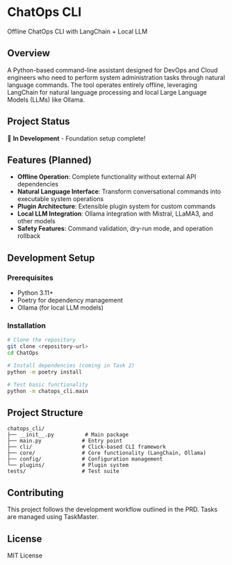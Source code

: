# ChatOps CLI

Offline ChatOps CLI with LangChain + Local LLM

## Overview

A Python-based command-line assistant designed for DevOps and Cloud engineers who need to perform system administration tasks through natural language commands. The tool operates entirely offline, leveraging LangChain for natural language processing and local Large Language Models (LLMs) like Ollama.

## Project Status

🚧 **In Development** - Foundation setup complete!

## Features (Planned)

- **Offline Operation**: Complete functionality without external API dependencies
- **Natural Language Interface**: Transform conversational commands into executable system operations  
- **Plugin Architecture**: Extensible plugin system for custom commands
- **Local LLM Integration**: Ollama integration with Mistral, LLaMA3, and other models
- **Safety Features**: Command validation, dry-run mode, and operation rollback

## Development Setup

### Prerequisites

- Python 3.11+
- Poetry for dependency management
- Ollama (for local LLM models)

### Installation

```bash
# Clone the repository
git clone <repository-url>
cd ChatOps

# Install dependencies (coming in Task 2)
python -m poetry install

# Test basic functionality
python -m chatops_cli.main
```

## Project Structure

```
chatops_cli/
├── __init__.py          # Main package
├── main.py             # Entry point
├── cli/                # Click-based CLI framework
├── core/               # Core functionality (LangChain, Ollama)
├── config/             # Configuration management
└── plugins/            # Plugin system
tests/                  # Test suite
```

## Contributing

This project follows the development workflow outlined in the PRD. Tasks are managed using TaskMaster.

## License

MIT License 